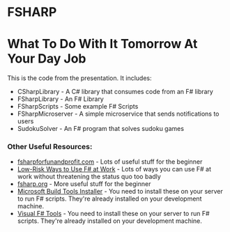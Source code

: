 # FSHARP
# What To Do With It Tomorrow At Your Day Job

This is the code from the presentation. It includes:

 * CSharpLibrary - A C# library that consumes code from an F# library
 * FSharpLibrary - An F# Library
 * FSharpScripts - Some example F# Scripts
 * FSharpMicroserver - A simple microservice that sends notifications to users
 * SudokuSolver - An F# program that solves sudoku games

### Other Useful Resources:

 * [fsharpforfunandprofit.com](http://fsharpforfunandprofit.com) - Lots of useful stuff for the beginner
 * [Low-Risk Ways to Use F# at Work](http://fsharpforfunandprofit.com/posts/low-risk-ways-to-use-fsharp-at-work/) - Lots of ways you can use F# at work without threatening the status quo too badly
 * [fsharp.org](http://fsharp.org/) - More useful stuff for the beginner
 * [Microsoft Build Tools Installer](https://www.microsoft.com/en-us/download/details.aspx?id=48159) - You need to install these on your server to run F# scripts. They're already installed on your development machine.
 * [Visual F# Tools](https://www.microsoft.com/en-us/download/details.aspx?id=48179) - You need to install these on your server to run F# scripts. They're already installed on your development machine.
